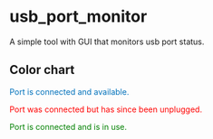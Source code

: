 # usb_port_monitor
A simple tool with GUI that monitors usb port status.

## Color chart
<span style="color: rgb(0,113,187);" >Port is connected and available.</span>

<span style="color: red;">Port was connected but has since been unplugged.</span>

<span style="color: green;">Port is connected and is in use.</span>
